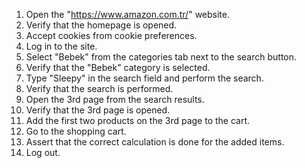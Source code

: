 1. Open the "https://www.amazon.com.tr/" website.
2. Verify that the homepage is opened.
3. Accept cookies from cookie preferences.
4. Log in to the site.
5. Select "Bebek" from the categories tab next to the search button.
6. Verify that the "Bebek" category is selected.
7. Type "Sleepy" in the search field and perform the search.
8. Verify that the search is performed.
9. Open the 3rd page from the search results.
10. Verify that the 3rd page is opened.
11. Add the first two products on the 3rd page to the cart.
12. Go to the shopping cart.
13. Assert that the correct calculation is done for the added items.
14. Log out.

